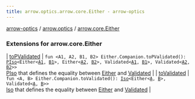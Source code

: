 ```yaml
---
title: arrow.optics.arrow.core.Either - arrow-optics
---
```


[arrow-optics](../../index.html) / [arrow.optics](../index.html) / [arrow.core.Either](./index.html)

### Extensions for arrow.core.Either

| [toPValidated](to-p-validated.html) | `fun <A1, A2, B1, B2> Either.Companion.toPValidated(): `[`PIso`](../-p-iso/index.html)`<Either<`[`A1`](to-p-validated.html#A1)`, `[`B1`](to-p-validated.html#B1)`>, Either<`[`A2`](to-p-validated.html#A2)`, `[`B2`](to-p-validated.html#B2)`>, Validated<`[`A1`](to-p-validated.html#A1)`, `[`B1`](to-p-validated.html#B1)`>, Validated<`[`A2`](to-p-validated.html#A2)`, `[`B2`](to-p-validated.html#B2)`>>`<br>[PIso](../-p-iso/index.html) that defines the equality between [Either](#) and [Validated](#) |
| [toValidated](to-validated.html) | `fun <A, B> Either.Companion.toValidated(): `[`Iso`](../-iso.html)`<Either<`[`A`](to-validated.html#A)`, `[`B`](to-validated.html#B)`>, Validated<`[`A`](to-validated.html#A)`, `[`B`](to-validated.html#B)`>>`<br>[Iso](../-iso.html) that defines the equality between [Either](#) and [Validated](#) |

